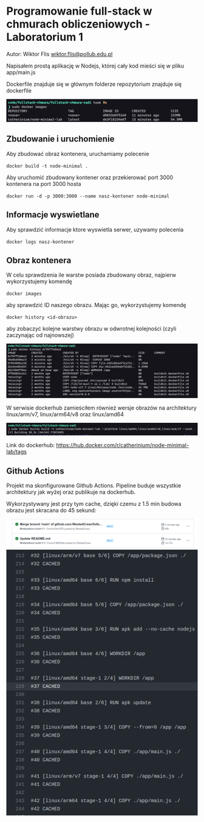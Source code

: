 # Programowanie full-stack w chmurach obliczeniowych - Laboratorium 1

Autor: Wiktor Flis <wiktor.flis@pollub.edu.pl>

Napisałem prostą aplikację w Nodejs, której cały kod mieści się w pliku app/main.js

Dockerfile znajduje się w głównym folderze repozytorium znajduje się dockerfile

![Docker image size](./docker-image-size.png)

## Zbudowanie i uruchomienie

Aby zbudować obraz kontenera, uruchamiamy polecenie

`docker build -t node-minimal . `

Aby uruchomić zbudowany kontener oraz przekierować port 3000 kontenera na port 3000 hosta

`docker run -d -p 3000:3000 --name nasz-kontener node-minimal`

## Informacje wyswietlane

Aby sprawdzić informacje ktore wyswietla serwer, uzywamy polecenia

`docker logs nasz-kontener`


## Obraz kontenera

W celu sprawdzenia ile warstw posiada zbudowany obraz, najpierw wykorzystujemy komendę

`docker images`

aby sprawdzić ID naszego obrazu. Mając go, wykorzystujemy komendę 

`docker history <id-obrazu>`

aby zobaczyć kolejne warstwy obrazu w odwrotnej kolejności (czyli zaczynając od najnowszej)

![Docker history](./docker-history.png)


W serwisie dockerhub zamieściłem również wersje obrazów na architektury linux/arm/v7, linux/arm64/v8 oraz linux/amd64


![Docker image buildx](./docker-buildx.png)

Link do dockerhub: https://hub.docker.com/r/catherinium/node-minimal-lab/tags


## Github Actions

Projekt ma skonfigurowane Github Actions. Pipeline buduje wszystkie architektury jak wyżej oraz publikuje na dockerhub. 

Wykorzystywany jest przy tym cache, dzięki czemu z 1.5 min budowa obrazu jest skracana do 45 sekund:

![Docker cache time](./cache1.png)
![Docker cache log](./cache2.png)

